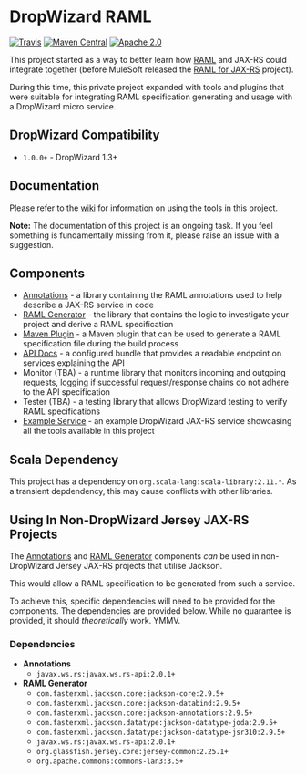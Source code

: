 # DropWizard RAML

[![Travis](https://img.shields.io/travis/ozwolf-software/dropwizard-raml.svg?style=flat-square)](https://travis-ci.org/ozwolf-software/dropwizard-raml)
[![Maven Central](https://img.shields.io/maven-central/v/net.ozwolf/dropwizard-raml.svg?style=flat-square)](http://search.maven.org/#search%7Cgav%7C1%7Cg%3A%22net.ozwolf%22%20AND%20a%3A%22dropwizard-raml%22)
[![Apache 2.0](https://img.shields.io/badge/License-Apache%202.0-blue.svg?style=flat-square)](LICENSE)

This project started as a way to better learn how [RAML](https://raml.org) and JAX-RS could integrate together (before MuleSoft released the [RAML for JAX-RS](https://github.com/mulesoft-labs/raml-for-jax-rs) project).

During this time, this private project expanded with tools and plugins that were suitable for integrating RAML specification generating and usage with a DropWizard micro service.

## DropWizard Compatibility

+ `1.0.0+` - DropWizard 1.3+

## Documentation

Please refer to the [wiki](https://github.com/ozwolf-software/dropwizard-raml/wiki) for information on using the tools in this project.

**Note:** The documentation of this project is an ongoing task.  If you feel something is fundamentally missing from it, please raise an issue with a suggestion.

## Components

+ [Annotations](./dropwizard-raml-annotations) - a library containing the RAML annotations used to help describe a JAX-RS service in code
+ [RAML Generator](./dropwizard-raml-generator) - the library that contains the logic to investigate your project and derive a RAML specification
+ [Maven Plugin](./dropwizard-raml-maven-plugin) - a Maven plugin that can be used to generate a RAML specification file during the build process
+ [API Docs](./dropwizard-raml-apidocs) - a configured bundle that provides a readable endpoint on services explaining the API
+ Monitor (TBA) - a runtime library that monitors incoming and outgoing requests, logging if successful request/response chains do not adhere to the API specification
+ Tester (TBA) - a testing library that allows DropWizard testing to verify RAML specifications
+ [Example Service](./examples/example-service/dropwizard-raml-example-service) - an example DropWizard JAX-RS service showcasing all the tools available in this project

## Scala Dependency

This project has a dependency on `org.scala-lang:scala-library:2.11.*`.  As a transient depdendency, this may cause conflicts with other libraries.

## Using In Non-DropWizard Jersey JAX-RS Projects

The [Annotations](./dropwizard-raml-annotations) and [RAML Generator](./dropwizard-raml-generator) components _can_ be used in non-DropWizard Jersey JAX-RS projects that utilise Jackson.

This would allow a RAML specification to be generated from such a service.

To achieve this, specific dependencies will need to be provided for the components.  The dependencies are provided below.  While no guarantee is provided, it should _theoretically_ work.  YMMV.

### Dependencies

+ **Annotations**
    + `javax.ws.rs:javax.ws.rs-api:2.0.1+`
+ **RAML Generator**
    + `com.fasterxml.jackson.core:jackson-core:2.9.5+`
    + `com.fasterxml.jackson.core:jackson-databind:2.9.5+`
    + `com.fasterxml.jackson.core:jackson-annotations:2.9.5+`
    + `com.fasterxml.jackson.datatype:jackson-datatype-joda:2.9.5+`
    + `com.fasterxml.jackson.datatype:jackson-datatype-jsr310:2.9.5+`
    + `javax.ws.rs:javax.ws.rs-api:2.0.1+`
    + `org.glassfish.jersey.core:jersey-common:2.25.1+`
    + `org.apache.commons:commons-lan3:3.5+`
